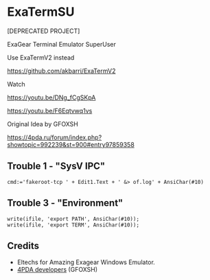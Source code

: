 # ExaTermSU
[DEPRECATED PROJECT]

ExaGear Terminal Emulator SuperUser

Use ExaTermV2 instead

https://github.com/akbarri/ExaTermV2

Watch

https://youtu.be/DNg_fCgSKpA

https://youtu.be/F6Eqtvwq1vs

Original Idea by GFOXSH

https://4pda.ru/forum/index.php?showtopic=992239&st=900#entry97859358

## Trouble 1 - "SysV IPC"
    cmd:='fakeroot-tcp ' + Edit1.Text + ' &> of.log' + AnsiChar(#10)

## Trouble 3 - "Environment"
    write(ifile, 'export PATH', AnsiChar(#10));
    write(ifile, 'export TERM', AnsiChar(#10));

## Credits
- Eltechs for Amazing Exagear Windows Emulator.
- [4PDA developers](https://4pda.ru/forum/index.php?showtopic=992239) (GFOXSH)

